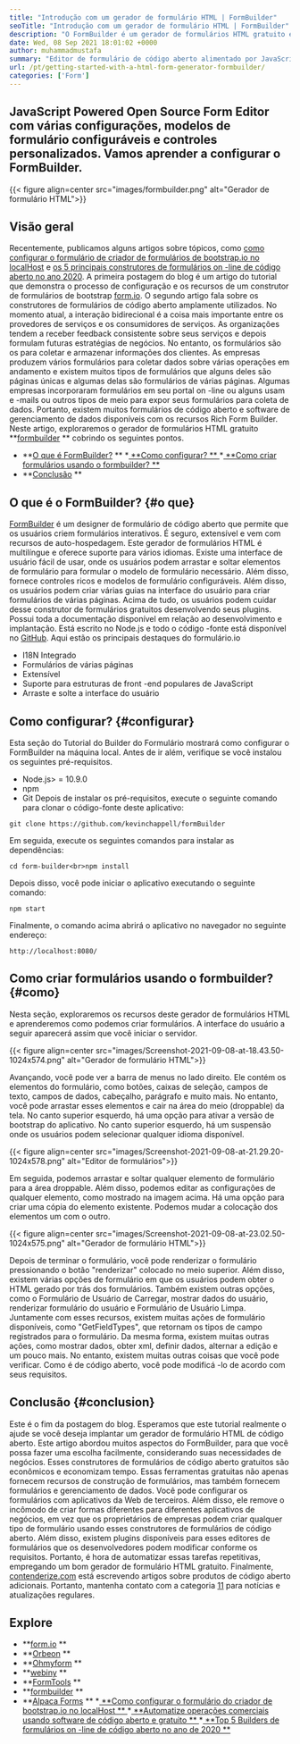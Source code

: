 ```yaml
---
title: "Introdução com um gerador de formulário HTML | FormBuilder" 
seoTitle: "Introdução com um gerador de formulário HTML | FormBuilder" 
description: "O FormBuilder é um gerador de formulários HTML gratuito e multilíngue com interface de usuário de arrastar e soltar. Siga este tutorial para aprender a configurá -lo no host local." 
date: Wed, 08 Sep 2021 18:01:02 +0000
author: muhammadmustafa
summary: "Editor de formulário de código aberto alimentado por JavaScript com várias configurações, modelos de formulário configuráveis ​​e controles personalizados. Vamos aprender a configurar o FormBuilder." 
url: /pt/getting-started-with-a-html-form-generator-formbuilder/
categories: ['Form']
---
```


## JavaScript Powered Open Source Form Editor com várias configurações, modelos de formulário configuráveis ​​e controles personalizados. Vamos aprender a configurar o FormBuilder.

{{< figure align=center src="images/formbuilder.png" alt="Gerador de formulário HTML">}}


## **Visão geral**
Recentemente, publicamos alguns artigos sobre tópicos, como [como configurar o formulário de criador de formulários de bootstrap.io no localHost][1] e [os 5 principais construtores de formulários on -line de código aberto no ano 2020][2]. A primeira postagem do blog é um artigo do tutorial que demonstra o processo de configuração e os recursos de um construtor de formulários de bootstrap [form.io][3]. O segundo artigo fala sobre os construtores de formulários de código aberto amplamente utilizados. No momento atual, a interação bidirecional é a coisa mais importante entre os provedores de serviços e os consumidores de serviços. As organizações tendem a receber feedback consistente sobre seus serviços e depois formulam futuras estratégias de negócios. No entanto, os formulários são os para coletar e armazenar informações dos clientes. As empresas produzem vários formulários para coletar dados sobre várias operações em andamento e existem muitos tipos de formulários que alguns deles são páginas únicas e algumas delas são formulários de várias páginas. Algumas empresas incorporaram formulários em seu portal on -line ou alguns usam e -mails ou outros tipos de meio para expor seus formulários para coleta de dados.
Portanto, existem muitos formulários de código aberto e software de gerenciamento de dados disponíveis com os recursos Rich Form Builder. Neste artigo, exploraremos o gerador de formulários HTML gratuito  **[formbuilder][4] **  cobrindo os seguintes pontos.
  * **[O que é FormBuilder?][5] ** 
  *[ **Como configurar? ** ][6]
  *[ **Como criar formulários usando o formbuilder? ** ][7]
  * **[Conclusão][8] ** 

## O que é o FormBuilder?   {#o que}
[FormBuilder][4] é um designer de formulário de código aberto que permite que os usuários criem formulários interativos. É seguro, extensível e vem com recursos de auto-hospedagem. Este gerador de formulários HTML é multilíngue e oferece suporte para vários idiomas. Existe uma interface de usuário fácil de usar, onde os usuários podem arrastar e soltar elementos de formulário para formular o modelo de formulário necessário. Além disso, fornece controles ricos e modelos de formulário configuráveis. Além disso, os usuários podem criar várias guias na interface do usuário para criar formulários de várias páginas. Acima de tudo, os usuários podem cuidar desse construtor de formulários gratuitos desenvolvendo seus plugins. Possui toda a documentação disponível em relação ao desenvolvimento e implantação. Está escrito no Node.js e todo o código -fonte está disponível no [GitHub][9].
Aqui estão os principais destaques do formulário.io
  * I18N Integrado
  * Formulários de várias páginas
  * Extensível
  * Suporte para estruturas de front -end populares de JavaScript
  * Arraste e solte a interface do usuário

## Como configurar?   {#configurar}
Esta seção do Tutorial do Builder do Formulário mostrará como configurar o FormBuilder na máquina local.
Antes de ir além, verifique se você instalou os seguintes pré-requisitos.
  * Node.js> = 10.9.0
  * npm
  * Git
Depois de instalar os pré-requisitos, execute o seguinte comando para clonar o código-fonte deste aplicativo:
```
git clone https://github.com/kevinchappell/formBuilder
```
Em seguida, execute os seguintes comandos para instalar as dependências:
```
cd form-builder<br>npm install 
```
Depois disso, você pode iniciar o aplicativo executando o seguinte comando:
```
npm start
```
Finalmente, o comando acima abrirá o aplicativo no navegador no seguinte endereço:
```
http://localhost:8080/
```

## Como criar formulários usando o formbuilder?   {#como}
Nesta seção, exploraremos os recursos deste gerador de formulários HTML e aprenderemos como podemos criar formulários.
A interface do usuário a seguir aparecerá assim que você iniciar o servidor.

{{< figure align=center src="images/Screenshot-2021-09-08-at-18.43.50-1024x574.png" alt="Gerador de formulário HTML">}}

Avançando, você pode ver a barra de menus no lado direito. Ele contém os elementos do formulário, como botões, caixas de seleção, campos de texto, campos de dados, cabeçalho, parágrafo e muito mais. No entanto, você pode arrastar esses elementos e cair na área do meio (droppable) da tela. No canto superior esquerdo, há uma opção para ativar a versão de bootstrap do aplicativo. No canto superior esquerdo, há um suspensão onde os usuários podem selecionar qualquer idioma disponível.

{{< figure align=center src="images/Screenshot-2021-09-08-at-21.29.20-1024x578.png" alt="Editor de formulários">}}

Em seguida, podemos arrastar e soltar qualquer elemento de formulário para a área droppable. Além disso, podemos editar as configurações de qualquer elemento, como mostrado na imagem acima. Há uma opção para criar uma cópia do elemento existente. Podemos mudar a colocação dos elementos um com o outro.

{{< figure align=center src="images/Screenshot-2021-09-08-at-23.02.50-1024x575.png" alt="Gerador de formulário HTML">}}

Depois de terminar o formulário, você pode renderizar o formulário pressionando o botão "renderizar" colocado no meio superior. Além disso, existem várias opções de formulário em que os usuários podem obter o HTML gerado por trás dos formulários. Também existem outras opções, como o Formulário de Usuário de Carregar, mostrar dados do usuário, renderizar formulário do usuário e Formulário de Usuário Limpa. Juntamente com esses recursos, existem muitas ações de formulário disponíveis, como "GetFieldTypes", que retornam os tipos de campo registrados para o formulário. Da mesma forma, existem muitas outras ações, como mostrar dados, obter xml, definir dados, alternar a edição e um pouco mais. No entanto, existem muitas outras coisas que você pode verificar. Como é de código aberto, você pode modificá -lo de acordo com seus requisitos.

## Conclusão   {#conclusion}
Este é o fim da postagem do blog. Esperamos que este tutorial realmente o ajude se você deseja implantar um gerador de formulário HTML de código aberto. Este artigo abordou muitos aspectos do FormBuilder, para que você possa fazer uma escolha facilmente, considerando suas necessidades de negócios. Esses construtores de formulários de código aberto gratuitos são econômicos e economizam tempo. Essas ferramentas gratuitas não apenas fornecem recursos de construção de formulários, mas também fornecem formulários e gerenciamento de dados. Você pode configurar os formulários com aplicativos da Web de terceiros. Além disso, ele remove o incômodo de criar formas diferentes para diferentes aplicativos de negócios, em vez que os proprietários de empresas podem criar qualquer tipo de formulário usando esses construtores de formulários de código aberto. Além disso, existem plugins disponíveis para esses editores de formulários que os desenvolvedores podem modificar conforme os requisitos. Portanto, é hora de automatizar essas tarefas repetitivas, empregando um bom gerador de formulário HTML gratuito.
Finalmente, [contenderize.com][10] está escrevendo artigos sobre produtos de código aberto adicionais. Portanto, mantenha contato com a categoria [11][11] para notícias e atualizações regulares.

## Explore
  * **[form.io][3] ** 
  * **[Orbeon][12] ** 
  * **[Ohmyform][13] ** 
  * **[webiny][14] ** 
  * **[FormTools][15] ** 
  * **[formbuilder][4] ** 
  * **[Alpaca Forms][16] ** 
  *[ **Como configurar o formulário do criador de bootstrap.io no localHost ** ][1]
  *[ **Automatize operações comerciais usando software de código aberto e gratuito ** ][17]
  *[ **Top 5 Builders de formulários on -line de código aberto no ano de 2020 ** ][2]

  
[1]: https://blog.containerize.com/form/how-to-setup-bootstrap-form-creator-formio-on-localhost/
[2]: https://blog.containerize.com/form/top-5-open-source-online-form-builders-in-year-2020/
[3]: https://products.containerize.com/form/formio/
[4]: https://products.containerize.com/form/formbuilder/
[5]: #what
[6]: #setup
[7]: #how
[8]: #Conclusion
[9]: https://github.com/kevinchappell/formBuilder
[10]: https://www.containerize.com/
[11]: https://products.containerize.com/healthcare-technologies/
[12]: https://products.containerize.com/form/orbeon/
[13]: https://products.containerize.com/form/ohmyform/
[14]: https://products.containerize.com/form/webiny/
[15]: https://products.containerize.com/form/formtools/
[16]: https://products.containerize.com/form/alpaca/
[17]: https://blog.containerize.com/blogging/automate-business-operations-using-open-source-software/
